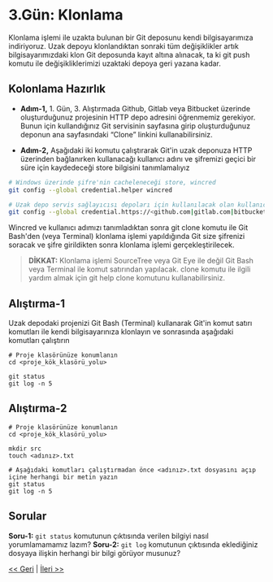 # 3.Gün: Klonlama

Klonlama işlemi ile uzakta bulunan bir Git deposunu kendi bilgisayarımıza indiriyoruz. Uzak depoyu klonlandıktan sonraki tüm değişiklikler artık bilgisayarımızdaki klon Git deposunda kayıt altına alınacak, ta ki git push komutu ile değişikliklerimizi uzaktaki depoya geri yazana kadar.

## Kolonlama Hazırlık

* **Adım-1,** 1. Gün, 3. Alıştırmada Github, Gitlab veya Bitbucket üzerinde oluşturduğunuz projesinin HTTP depo adresini öğrenmemiz gerekiyor. Bunun için kullandığınız Git servisinin sayfasına girip oluşturduğunuz deponun ana sayfasındaki “Clone” linkini kullanabilirsiniz.

* **Adım-2,** Aşağıdaki iki komutu çalıştırarak Git'in uzak deponuza HTTP üzerinden bağlanırken kullanacağı kullanıcı adını ve şifremizi geçici bir süre için kaydedeceği store bilgisini tanımlamalıyız

```bash
# Windows üzerinde şifre'nin cacheleneceği store, wincred
git config --global credential.helper wincred 

# Uzak depo servis sağlayıcısı depoları için kullanılacak olan kullanıcı adı
git config --global credential.https://<github.com|gitlab.com|bitbucket.com> <kullanıcı_adınız> 
```

Wincred ve kullanıcı adımızı tanımladıktan sonra git clone komutu ile Git Bash'den (veya Terminal) klonlama işlemi yapıldığında Git size şifrenizi soracak ve şifre girildikten sonra klonlama işlemi gerçekleştirilecek.

> **DİKKAT:** Klonlama işlemi SourceTree veya Git Eye ile değil Git Bash veya Terminal ile komut satırından yapılacak. clone komutu ile ilgili yardım almak için git help clone komutunu kullanabilirsiniz.

## Alıştırma-1
Uzak depodaki projenizi Git Bash (Terminal) kullanarak Git'in komut satırı komutları ile kendi bilgisayarınıza klonlayın ve sonrasında aşağıdaki komutları çalıştırın

```baseh
# Proje klasörünüze konumlanın
cd <proje_kök_klasörü_yolu>

git status
git log -n 5
```

## Alıştırma-2

```baseh
# Proje klasörünüze konumlanın
cd <proje_kök_klasörü_yolu>

mkdir src
touch <adınız>.txt

# Aşağıdaki komutları çalıştırmadan önce <adınız>.txt dosyasını açıp içine herhangi bir metin yazın
git status
git log -n 5
```

## Sorular
**Soru-1:** ```git status``` komutunun çıktısında verilen bilgiyi nasıl yorumlamamamız lazım?
**Soru-2:** ```git log``` komutunun çıktısında eklediğiniz dosyaya ilişkin herhangi bir bilgi görüyor musunuz?


[<< Geri](Gun_02.md) | [İleri >>](Gun_04.md)